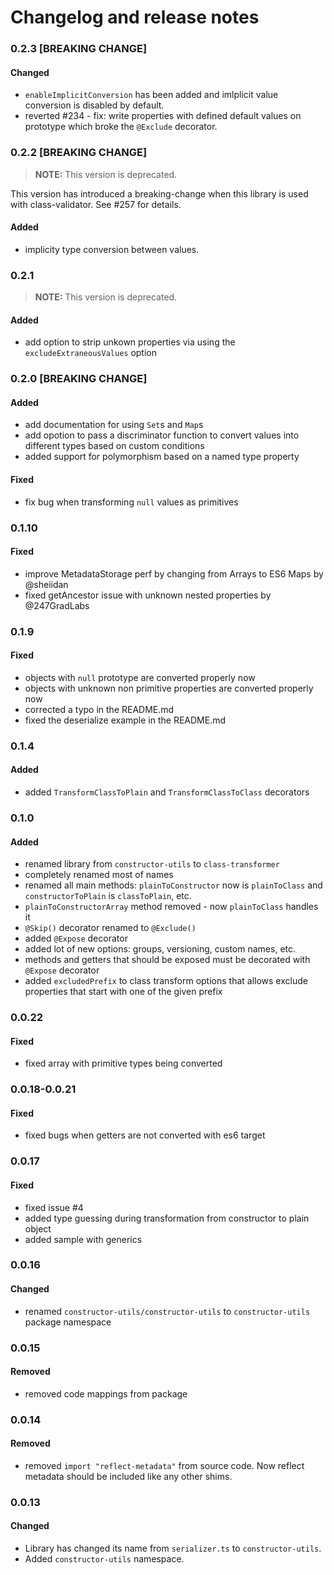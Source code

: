 # Changelog and release notes


### 0.2.3 [BREAKING CHANGE]

#### Changed

- `enableImplicitConversion` has been added and imlplicit value conversion is disabled by default.
- reverted #234 - fix: write properties with defined default values on prototype which broke the `@Exclude` decorator.

### 0.2.2 [BREAKING CHANGE]

> **NOTE:** This version is deprecated.

This version has introduced a breaking-change when this library is used with class-validator. See #257 for details.

#### Added

- implicity type conversion between values.

### 0.2.1

> **NOTE:** This version is deprecated.

#### Added

-   add option to strip unkown properties via using the `excludeExtraneousValues` option

### 0.2.0 [BREAKING CHANGE]

#### Added

-   add documentation for using `Set`s and `Map`s
-   add opotion to pass a discriminator function to convert values into different types based on custom conditions
-   added support for polymorphism based on a named type property

#### Fixed

-   fix bug when transforming `null` values as primitives

### 0.1.10

#### Fixed

-   improve MetadataStorage perf by changing from Arrays to ES6 Maps by @sheiidan
-   fixed getAncestor issue with unknown nested properties by @247GradLabs

### 0.1.9

#### Fixed

-   objects with `null` prototype are converted properly now
-   objects with unknown non primitive properties are converted properly now
-   corrected a typo in the README.md
-   fixed the deserialize example in the README.md

### 0.1.4

#### Added

-   added `TransformClassToPlain` and `TransformClassToClass` decorators

### 0.1.0

#### Added

-   renamed library from `constructor-utils` to `class-transformer`
-   completely renamed most of names
-   renamed all main methods: `plainToConstructor` now is `plainToClass` and `constructorToPlain` is `classToPlain`, etc.
-   `plainToConstructorArray` method removed - now `plainToClass` handles it
-   `@Skip()` decorator renamed to `@Exclude()`
-   added `@Expose` decorator
-   added lot of new options: groups, versioning, custom names, etc.
-   methods and getters that should be exposed must be decorated with `@Expose` decorator
-   added `excludedPrefix` to class transform options that allows exclude properties that start with one of the given prefix

### 0.0.22

#### Fixed

-   fixed array with primitive types being converted

### 0.0.18-0.0.21

#### Fixed

-   fixed bugs when getters are not converted with es6 target

### 0.0.17

#### Fixed

-   fixed issue #4
-   added type guessing during transformation from constructor to plain object
-   added sample with generics

### 0.0.16

#### Changed

-   renamed `constructor-utils/constructor-utils` to `constructor-utils` package namespace

### 0.0.15

#### Removed

-   removed code mappings from package

### 0.0.14

#### Removed

-   removed `import "reflect-metadata"` from source code. Now reflect metadata should be included like any other shims.

### 0.0.13

#### Changed

-   Library has changed its name from `serializer.ts` to `constructor-utils`.
-   Added `constructor-utils` namespace.
